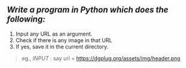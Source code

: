 ## *Write a program in Python which does the following:*
1. Input any URL as an argument.
2. Check if there is any image in that URL 
3. If yes, save it in the current directory.

> eg., *INPUT* : say url = https://dgplug.org/assets/img/header.png
